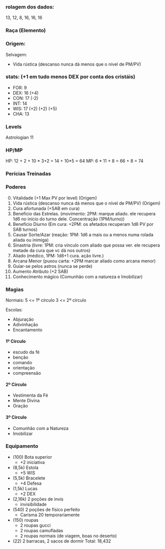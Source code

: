 ### rolagem dos dados:
13, 12, 8, 16, 16, 16

### Raça (Elemento)

### Origem:
Selvagem:
  - Vida rústica (descanso nunca dá menos que o nível de PM/PV)

### stats: (+1 em tudo menos DEX por conta dos cristáis)
  - FOR: 9
  - DEX: 16 (+4)
  - CON: 17 (-2)
  - INT: 14
  - WIS: 17 (+2) (+2) (+5)
  - CHA: 13

### Levels
Astrologian 11

### HP/MP
HP: 12 + 2 + 10 * 3+2 = 14 + 10*5 = 64
MP: 6 * 11 + 8 = 66 + 8 = 74

### Perícias Treinadas

### Poderes
  0. Vitalidade (+1 Max PV por level) (Origem)
  0. Vida rústica (descanso nunca dá menos que o nível de PM/PV) (Origem)
  1. Cura afortunada (+SAB em cura)
  2. Benefício das Estrelas. (movimento: 2PM: marque aliado. ele recupera 1d6 no início do turno dele. Concentração (1PM/turno))
  3. Benefício Diurno (Em cura: +2PM: os afetados recuperam 1d6 PV por SAB turnos)
  4. Causar Sorte/Azar (reação: 1PM: 1d6 a mais ou a menos numa rolada aliada ou inimiga)
  5. Sinastria (livre: 1PM: cria vínculo com aliado que possa ver. ele recupera metade da cura que vc dá nos outros)
  6. Aliado (médico, 1PM: 1d8+1 cura. ação livre.)
  7. Arcana Menor (puxou carta: +2PM marcar aliado como arcana menor)
  8. Guiar-se pelos astros (nunca se perde)
  9. Aumento Atributo (+2 SAB)
  10. Conhecimento mágico (Comunhão com a natureza e Imobilizar)

### Magias
Normais:
5 <= 1º círculo
3 <= 2º círculo

Escolas:
  - Abjuração
  - Adivinhação
  - Encantamento

#### 1º Círculo
  - escudo da fé
  - benção
  - comando
  - orientação
  - compreensão

#### 2º Círculo
  - Vestimenta da Fé
  - Mente Divina
  - Oração

#### 3º Círculo
  - Comunhão com a Natureza
  - Imobilizar

### Equipamento
  - (100) Bota superior
    - +2 iniciativa
  - (8,5k) Estola 
    - +5 WIS
  - (5,5k) Bracelete
    - +4 Defesa
  - (1,5k) Lucas
    - +2 DEX
  - (2,16k) 2 poções de invis
    - invisibilidade
  - (540) 2 poções de físico perfeito
    - Carisma 20 temporariamente
  - (150) roupas
    - 2 roupas gucci
    - 2 roupas camufladas
    - 2 roupas normais (de viagem, boas no deserto)
  - (22) 2 barracas, 2 sacos de dormir
Total: 18,432
